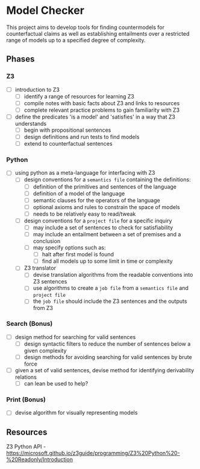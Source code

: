 # Model Checker

This project aims to develop tools for finding countermodels for counterfactual claims as well as establishing entailments over a restricted range of models up to a specified degree of complexity.

## Phases

### Z3

- [ ] introduction to Z3
  - [ ] identify a range of resources for learning Z3
  - [ ] compile notes with basic facts about Z3 and links to resources
  - [ ] complete relevant practice problems to gain familiarity with Z3
- [ ] define the predicates 'is a model' and 'satisfies' in a way that Z3 understands
  - [ ] begin with propositional sentences
  - [ ] design definitions and run tests to find models
  - [ ] extend to counterfactual sentences

### Python

- [ ] using python as a meta-language for interfacing with Z3
  - [ ] design conventions for a `semantics file` containing the definitions:
    - [ ] definition of the primitives and sentences of the language
    - [ ] definition of a model of the language
    - [ ] semantic clauses for the operators of the language
    - [ ] optional axioms and rules to constrain the space of models
    - [ ] needs to be relatively easy to read/tweak
  - [ ] design conventions for a `project file` for a specific inquiry
    - [ ] may include a set of sentences to check for satisfiability
    - [ ] may include an entailment between a set of premises and a conclusion
    - [ ] may specify options such as:
      - [ ] halt after first model is found
      - [ ] find all models up to some limit in time or complexity
  - [ ] Z3 translator
    - [ ] devise translation algorithms from the readable conventions into Z3 sentences
    - [ ] use algorithms to create a `job file` from a `semantics file` and `project file`
    - [ ] the `job file` should include the Z3 sentences and the outputs from Z3

### Search (Bonus)

- [ ] design method for searching for valid sentences
  - [ ] design syntactic filters to reduce the number of sentences below a given complexity
  - [ ] design methods for avoiding searching for valid sentences by brute force
- [ ] given a set of valid sentences, devise method for identifying derivability relations
  - [ ] can lean be used to help?

### Print (Bonus)

- [ ] devise algorithm for visually representing models

## Resources

Z3 Python API - https://microsoft.github.io/z3guide/programming/Z3%20Python%20-%20Readonly/Introduction
